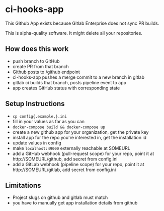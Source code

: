 ci-hooks-app
============

This Github App exists because
Gitlab Enterprise does not sync PR builds.

This is alpha-quality software. It might delete all your repositories.


How does this work
------------------

 - push branch to GitHub
 - create PR from that branch
 - Github posts to /github endpoint
 - ci-hooks-app pushes a merge commit to a new branch in gitlab
 - gitlab ci builds that branch, posts pipeline event to app
 - app creates GitHub status with corresponding state


Setup Instructions
--------------------

 - `cp config{.example,}.ini`
 - fill in your values as far as you can
 - `docker-compose build && docker-compose up`
 - create a new github app for your organization, get the private key
 - install app for the repo you're interested in, get the installation  id
 - update values in config
 - make `localhost:49000` externally reachable at SOMEURL
 - add a GitHub webhook (pull-request scope) for your repo, point it at http://SOMEURL/github, add secret from config.ini
 - add a GitLab webhook (pipeline scope) for your repo, point it at http://SOMEURL/gitlab, add secret from config.ini


Limitations
-----------

 - Project slugs on github and gitlab must match
 - you have to manually get app installation details from github
